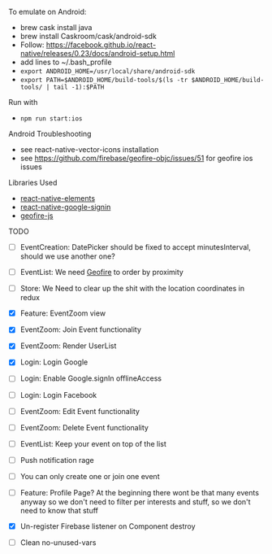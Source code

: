 
To emulate on Android: 
- brew cask install java
- brew install Caskroom/cask/android-sdk
- Follow: https://facebook.github.io/react-native/releases/0.23/docs/android-setup.html
- add lines to ~/.bash_profile
- `export ANDROID_HOME=/usr/local/share/android-sdk`
- `export PATH=$ANDROID_HOME/build-tools/$(ls -tr $ANDROID_HOME/build-tools/ | tail -1):$PATH`

Run with
- `npm run start:ios`

Android Troubleshooting
- see react-native-vector-icons installation
- see https://github.com/firebase/geofire-objc/issues/51 for geofire ios issues

Libraries Used
- [react-native-elements](https://github.com/react-native-training/react-native-elements)
- [react-native-google-signin](https://github.com/devfd/react-native-google-signin)
- [geofire-js](https://github.com/firebase/geofire-js)


TODO

- [ ] EventCreation: DatePicker should be fixed to accept minutesInterval, should we use another one?

- [ ] EventList: We need [Geofire](https://github.com/firebase/geofire) to order by proximity

- [ ] Store: We Need to clear up the shit with the location coordinates in redux

- [X] Feature: EventZoom view

- [X] EventZoom: Join Event functionality

- [X] EventZoom: Render UserList

- [X] Login: Login Google

- [ ] Login: Enable Google.signIn offlineAccess

- [ ] Login: Login Facebook

- [ ] EventZoom: Edit Event functionality

- [ ] EventZoom: Delete Event functionality

- [ ] EventList: Keep your event on top of the list

- [ ] Push notification rage

- [ ] You can only create one or join one event

- [ ] Feature: Profile Page? At the beginning there wont be that many events anyway so we don't need to filter per interests and stuff, so we don't need to know that stuff

- [X] Un-register Firebase listener on Component destroy

- [ ] Clean no-unused-vars
